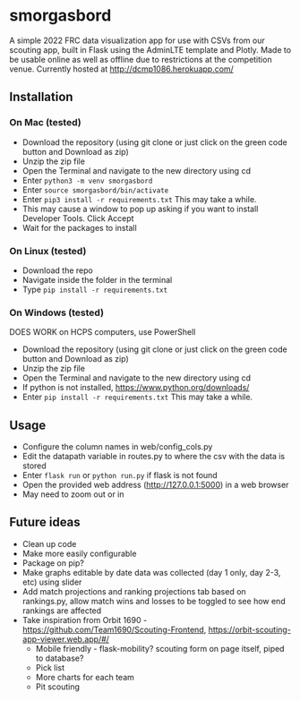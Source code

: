 # smorgasbord
A simple 2022 FRC data visualization app for use with CSVs from our scouting app, built in Flask using the AdminLTE template and Plotly. Made to be usable online as well as offline due to restrictions at the competition venue. Currently hosted at http://dcmp1086.herokuapp.com/

## Installation
### On Mac (tested)
- Download the repository (using git clone or just click on the green code button and Download as zip)
- Unzip the zip file
- Open the Terminal and navigate to the new directory using cd
- Enter `python3 -m venv smorgasbord`
- Enter `source smorgasbord/bin/activate`
- Enter `pip3 install -r requirements.txt` This may take a while.
- This may cause a window to pop up asking if you want to install Developer Tools. Click Accept
- Wait for the packages to install
### On Linux (tested)
- Download the repo
- Navigate inside the folder in the terminal
- Type `pip install -r requirements.txt`
### On Windows (tested)
DOES WORK on HCPS computers, use PowerShell
- Download the repository (using git clone or just click on the green code button and Download as zip)
- Unzip the zip file
- Open the Terminal and navigate to the new directory using cd
- If python is not installed, https://www.python.org/downloads/
- Enter `pip install -r requirements.txt` This may take a while.

## Usage
- Configure the column names in web/config_cols.py
- Edit the datapath variable in routes.py to where the csv with the data is stored
- Enter `flask run` or `python run.py` if flask is not found
- Open the provided web address (http://127.0.0.1:5000) in a web browser
- May need to zoom out or in

## Future ideas
- Clean up code
- Make more easily configurable
- Package on pip?
- Make graphs editable by date data was collected (day 1 only, day 2-3, etc) using slider
- Add match projections and ranking projections tab based on rankings.py, allow match wins and losses to be toggled to see how end rankings are affected
- Take inspiration from Orbit 1690 - https://github.com/Team1690/Scouting-Frontend, https://orbit-scouting-app-viewer.web.app/#/
  - Mobile friendly - flask-mobility? scouting form on page itself, piped to database?
  - Pick list
  - More charts for each team
  - Pit scouting
